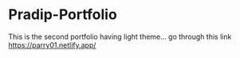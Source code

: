 # Pradip-Portfolio
This is the second portfolio having light theme...
go through this link https://parry01.netlify.app/
